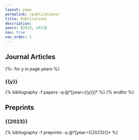 ```yaml
---
layout: page
permalink: /publications/
title: Publications
description: 
years: [2023, 2022]
nav: true
nav_order: 1
---
```

<!-- _pages/publications.md -->
<div class="publications">
  
<h2>Journal Articles</h2>

{%- for y in page.years %}
  <h3 class="year">{{y}}</h3>
  {% bibliography -f papers -q @*[year={{y}}]* %}
{% endfor %}



<h2>Preprints</h2>


<h3 class="year">{{2023}}</h3>
{% bibliography -f preprints -q @*[year={{2023}}]* %}

</div>

